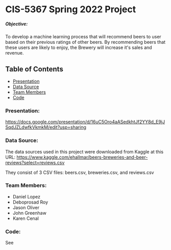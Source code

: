 # CIS-5367 Spring 2022 Project
##### Objective: 
To develop a machine learning process that will recommend beers to user based on their previous ratings of other beers. By recommending beers that these users are likely to enjoy, the Brewery will increase it's sales and revenue. 

## **Table of Contents**
* [Presentation](#presentation)
* [Data Source](#datasource)
* [Team Members](#team-members)
* [Code](#code)

### <a name="presentation"></a>Presentation: 
https://docs.google.com/presentation/d/16uC5Oro4aASedkhtJf2YY8d_E9jJSqdJZLdwfkVkmkM/edit?usp=sharing

### <a name="datasource"></a>Data Source:
The data sources used in this project were downloaded from Kaggle at this URL: 
https://www.kaggle.com/ehallmar/beers-breweries-and-beer-reviews?select=reviews.csv

They consist of 3 CSV files: beers.csv, breweries.csv, and reviews.csv
 
### <a name="team-members"></a>Team Members: 
* Daniel Lopez
* Deboprosad Roy
* Jason Oliver
* John Greenhaw
* Karen Cenal

### <a name="code"></a>Code: 
See 
